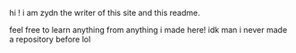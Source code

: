 hi !  i am zydn the writer of this site and this readme.

feel free to learn anything from anything i made here!
idk man i never made a repository before lol
